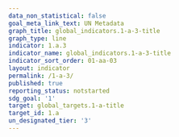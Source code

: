 ```yaml
---
data_non_statistical: false
goal_meta_link_text: UN Metadata
graph_title: global_indicators.1-a-3-title
graph_type: line
indicator: 1.a.3
indicator_name: global_indicators.1-a-3-title
indicator_sort_order: 01-aa-03
layout: indicator
permalink: /1-a-3/
published: true
reporting_status: notstarted
sdg_goal: '1'
target: global_targets.1-a-title
target_id: 1.a
un_designated_tier: '3'
---
```

